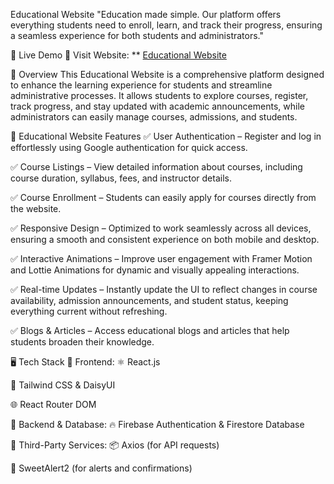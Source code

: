Educational Website
"Education made simple. Our platform offers everything students need to enroll, learn, and track their progress, ensuring a seamless experience for both students and administrators."

📌 Live Demo
🔗 Visit Website: ** [Educational Website](https://educations-fb2da.web.app/)  

📖 Overview
This Educational Website is a comprehensive platform designed to enhance the learning experience for students and streamline administrative processes. It allows students to explore courses, register, track progress, and stay updated with academic announcements, while administrators can easily manage courses, admissions, and students.

🛒 Educational Website Features
✅ User Authentication – Register and log in effortlessly using Google authentication for quick access.

✅ Course Listings – View detailed information about courses, including course duration, syllabus, fees, and instructor details.

✅ Course Enrollment – Students can easily apply for courses directly from the website.

✅ Responsive Design – Optimized to work seamlessly across all devices, ensuring a smooth and consistent experience on both mobile and desktop.

✅ Interactive Animations – Improve user engagement with Framer Motion and Lottie Animations for dynamic and visually appealing interactions.

✅ Real-time Updates – Instantly update the UI to reflect changes in course availability, admission announcements, and student status, keeping everything current without refreshing.

✅ Blogs & Articles – Access educational blogs and articles that help students broaden their knowledge.

🖥️ Tech Stack
🔹 Frontend:
⚛️ React.js

🎨 Tailwind CSS & DaisyUI

🌐 React Router DOM

🔹 Backend & Database:
🔥 Firebase Authentication & Firestore Database

🔹 Third-Party Services:
📦 Axios (for API requests)

🍭 SweetAlert2 (for alerts and confirmations)

